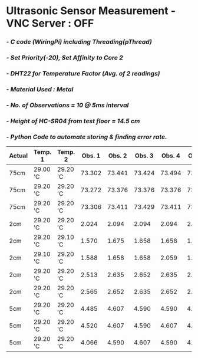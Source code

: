 # **Ultrasonic Sensor Measurement - VNC Server : OFF**
### *- C code (WiringPi) including Threading(pThread)*
### *- Set Priority(-20), Set Affinity to Core 2*
### *- DHT22 for Temperature Factor (Avg. of 2 readings)*
### *- Material Used : Metal*
### *- No. of Observations = 10 @ 5ms interval*
### *- Height of HC-SR04 from test floor = 14.5 cm*
### *- Python Code to automate storing & finding error rate.*

Actual | Temp. 1 | Temp. 2 | Obs. 1 | Obs. 2 | Obs. 3 | Obs. 4 | Obs. 5 | Obs. 6 | Obs. 7 | Obs. 8 | Obs. 9 | Obs. 10 | Repeat Value | Error Rate
---- | ---- | ---- | ---- | ---- | ---- | ---- | ---- | ---- | ---- | ---- | ---- | ---- | ---- | ----
 75cm | 29.00 'C | 29.20 'C | 73.302 | 73.441 | 73.424 | 73.494 | 73.441 | 73.424 | 73.441 | 73.389 | 73.441 | 73.808 | 73.441 | -1.559 
 75cm | 29.20 'C | 29.20 'C | 73.272 | 73.376 | 73.376 | 73.376 | 73.376 | 73.743 | 73.376 | 73.376 | 73.376 | 73.376 | 73.376 | -1.624 
 75cm | 29.20 'C | 29.20 'C | 73.306 | 73.411 | 73.429 | 73.411 | 73.429 | 73.830 | 73.411 | 73.429 | 73.429 | 73.429 | 73.428 | -1.572 
 2cm | 29.20 'C | 29.20 'C | 2.024 | 2.094 | 2.094 | 2.094 | 2.111 | 2.077 | 2.077 | 2.094 | 2.094 | 2.094 | 2.093 | 0.093 
 2cm | 29.20 'C | 29.10 'C | 1.570 | 1.675 | 1.658 | 1.658 | 1.675 | 1.675 | 1.658 | 1.675 | 1.658 | 1.675 | 1.675 | -0.325 
 2cm | 29.10 'C | 29.20 'C | 1.588 | 1.658 | 1.658 | 2.059 | 1.658 | 1.658 | 1.658 | 1.675 | 1.658 | 1.675 | 1.657 | -0.343 
 2cm | 29.20 'C | 29.20 'C | 2.513 | 2.635 | 2.652 | 2.635 | 2.652 | 2.635 | 2.635 | 2.652 | 2.635 | 2.635 | 2.634 | 0.634 
 2cm | 29.20 'C | 29.20 'C | 2.565 | 2.652 | 2.635 | 2.652 | 2.635 | 2.635 | 2.617 | 2.635 | 2.635 | 2.635 | 2.634 | 0.634 
 5cm | 29.20 'C | 29.20 'C | 4.485 | 4.607 | 4.590 | 4.590 | 4.590 | 4.590 | 4.590 | 4.590 | 4.590 | 4.590 | 4.589 | -0.411 
 5cm | 29.20 'C | 29.20 'C | 4.520 | 4.607 | 4.590 | 4.607 | 4.590 | 4.607 | 4.607 | 4.590 | 4.607 | 4.590 | 4.607 | -0.393 
 5cm | 29.20 'C | 29.20 'C | 4.066 | 4.590 | 4.607 | 4.590 | 4.607 | 4.607 | 4.590 | 4.590 | 4.607 | 4.590 | 4.589 | -0.411 
 